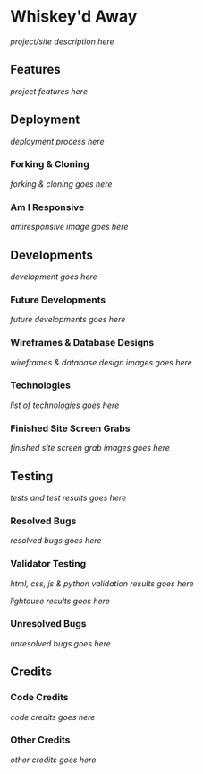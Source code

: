 # Whiskey'd Away

*project/site description here*

## Features

*project features here*

## Deployment

*deployment process here*

### Forking & Cloning

*forking & cloning goes here*

### Am I Responsive

*amiresponsive image goes here*

## Developments

*development goes here*

### Future Developments

*future developments goes here*

### Wireframes & Database Designs

*wireframes & database design images goes here*

### Technologies

*list of technologies goes here*

### Finished Site Screen Grabs

*finished site screen grab images goes here*

## Testing

*tests and test results goes here*

### Resolved Bugs

*resolved bugs goes here*

### Validator Testing

*html, css, js & python validation results goes here*

*lightouse results goes here*

### Unresolved Bugs

*unresolved bugs goes here*

## Credits

### Code Credits

*code credits goes here*

### Other Credits

*other credits goes here*